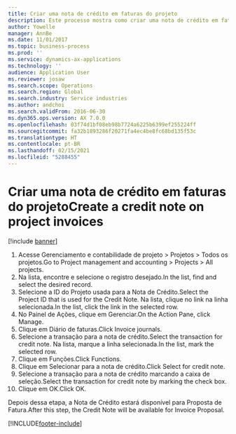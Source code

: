 ```yaml
---
title: Criar uma nota de crédito em faturas do projeto
description: Este processo mostra como criar uma nota de crédito em faturas do projeto que foram lançadas.
author: Yowelle
manager: AnnBe
ms.date: 11/01/2017
ms.topic: business-process
ms.prod: ''
ms.service: dynamics-ax-applications
ms.technology: ''
audience: Application User
ms.reviewer: josaw
ms.search.scope: Operations
ms.search.region: Global
ms.search.industry: Service industries
ms.author: andchoi
ms.search.validFrom: 2016-06-30
ms.dyn365.ops.version: AX 7.0.0
ms.openlocfilehash: 03f74d1bf08eb98b7724a6225b6399ef255224ff
ms.sourcegitcommit: fa32b1893286f20271fa4ec4be8fc68bd135f53c
ms.translationtype: HT
ms.contentlocale: pt-BR
ms.lasthandoff: 02/15/2021
ms.locfileid: "5288455"
---
```

# <a name="create-a-credit-note-on-project-invoices"></a><span data-ttu-id="9ca09-103">Criar uma nota de crédito em faturas do projeto</span><span class="sxs-lookup"><span data-stu-id="9ca09-103">Create a credit note on project invoices</span></span>

[!include [banner](../../includes/banner.md)]

1. <span data-ttu-id="9ca09-104">Acesse Gerenciamento e contabilidade de projeto > Projetos > Todos os projetos.</span><span class="sxs-lookup"><span data-stu-id="9ca09-104">Go to Project management and accounting > Projects > All projects.</span></span> 
2. <span data-ttu-id="9ca09-105">Na lista, encontre e selecione o registro desejado.</span><span class="sxs-lookup"><span data-stu-id="9ca09-105">In the list, find and select the desired record.</span></span> 
3. <span data-ttu-id="9ca09-106">Selecione a ID do Projeto usada para a Nota de Crédito.</span><span class="sxs-lookup"><span data-stu-id="9ca09-106">Select the Project ID that is used for the Credit Note.</span></span> <span data-ttu-id="9ca09-107">Na lista, clique no link na linha selecionada.</span><span class="sxs-lookup"><span data-stu-id="9ca09-107">In the list, click the link in the selected row.</span></span> 
4. <span data-ttu-id="9ca09-108">No Painel de Ações, clique em Gerenciar.</span><span class="sxs-lookup"><span data-stu-id="9ca09-108">On the Action Pane, click Manage.</span></span> 
5. <span data-ttu-id="9ca09-109">Clique em Diário de faturas.</span><span class="sxs-lookup"><span data-stu-id="9ca09-109">Click Invoice journals.</span></span> 
6. <span data-ttu-id="9ca09-110">Selecione a transação para a nota de crédito.</span><span class="sxs-lookup"><span data-stu-id="9ca09-110">Select the transaction for credit note.</span></span> <span data-ttu-id="9ca09-111">Na lista, marque a linha selecionada.</span><span class="sxs-lookup"><span data-stu-id="9ca09-111">In the list, mark the selected row.</span></span> 
7. <span data-ttu-id="9ca09-112">Clique em Funções.</span><span class="sxs-lookup"><span data-stu-id="9ca09-112">Click Functions.</span></span> 
8. <span data-ttu-id="9ca09-113">Clique em Selecionar para a nota de crédito.</span><span class="sxs-lookup"><span data-stu-id="9ca09-113">Click Select for credit note.</span></span> 
9. <span data-ttu-id="9ca09-114">Selecione a transação para a nota de crédito marcando a caixa de seleção.</span><span class="sxs-lookup"><span data-stu-id="9ca09-114">Select the transaction for credit note by marking the check box.</span></span>
10. <span data-ttu-id="9ca09-115">Clique em OK.</span><span class="sxs-lookup"><span data-stu-id="9ca09-115">Click OK.</span></span> 

<span data-ttu-id="9ca09-116">Depois dessa etapa, a Nota de Crédito estará disponível para Proposta de Fatura.</span><span class="sxs-lookup"><span data-stu-id="9ca09-116">After this step, the Credit Note will be available for Invoice Proposal.</span></span>


[!INCLUDE[footer-include](../../includes/footer-banner.md)]